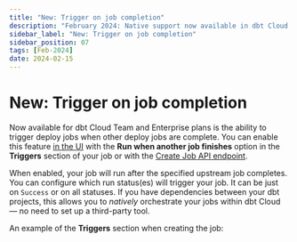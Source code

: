 ```yaml
---
title: "New: Trigger on job completion"
description: "February 2024: Native support now available in dbt Cloud for triggering deploy jobs when other deploy jobs finish."
sidebar_label: "New: Trigger on job completion"
sidebar_position: 07
tags: [Feb-2024]
date: 2024-02-15
---
```


# New: Trigger on job completion <Lifecycle status="team,enterprise" />

Now available for dbt Cloud Team and Enterprise plans is the ability to trigger deploy jobs when other deploy jobs are complete. You can enable this feature [in the UI](/docs/deploy/deploy-jobs) with the  **Run when another job finishes** option in the **Triggers** section of your job or with the [Create Job API endpoint](/dbt-cloud/api-v2#/operations/Create%20Job). 

When enabled, your job will run after the specified upstream job completes. You can configure which run status(es) will trigger your job. It can be just on `Success` or on all statuses. If you have dependencies between your dbt projects, this allows you to _natively_ orchestrate your jobs within dbt Cloud &mdash; no need to set up a third-party tool.

An example of the **Triggers** section when creating the job:  

<Lightbox src="/img/docs/dbt-cloud/using-dbt-cloud/example-triggers-section.png" width="90%" title="Example of Triggers on the Deploy Job page"/>
